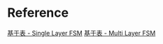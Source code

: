 # Reference
[基于表 - Single Layer FSM](http://www.cnblogs.com/chencheng/archive/2012/06/25/2562660.html)
[基于表 - Multi Layer FSM](http://www.cnblogs.com/chencheng/archive/2012/06/28/2564336.html)
